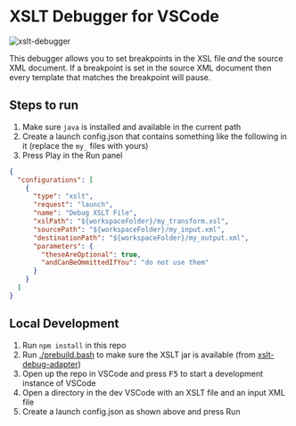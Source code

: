# XSLT Debugger for VSCode

![xslt-debugger](https://user-images.githubusercontent.com/253202/77986979-307c9a80-72de-11ea-874f-f335133f451e.gif)

This debugger allows you to set breakpoints in the XSL file _and_ the source XML document. If a breakpoint is set in the source XML document then every template that matches the breakpoint will pause.

## Steps to run

1. Make sure `java` is installed and available in the current path
1. Create a launch config.json that contains something like the following in it (replace the `my_` files with yours)
1. Press Play in the Run panel

```json
{
  "configurations": [
    {
      "type": "xslt",
      "request": "launch",
      "name": "Debug XSLT File",
      "xslPath": "${workspaceFolder}/my_transform.xsl",
      "sourcePath": "${workspaceFolder}/my_input.xml",
      "destinationPath": "${workspaceFolder}/my_output.xml",
      "parameters": {
        "theseAreOptional": true,
        "andCanBeOmmittedIfYou": "do not use them"
      }
    }
  ]
}
```

## Local Development

1. Run `npm install` in this repo
1. Run [./prebuild.bash](./prebuild.bash) to make sure the XSLT jar is available (from [xslt-debug-adapter](https://github.com/philschatz/xslt-debug-adapter))
1. Open up the repo in VSCode and press <kbd>F5</kbd> to start a development instance of VSCode
1. Open a directory in the dev VSCode with an XSLT file and an input XML file
1. Create a launch config.json as shown above and press Run
